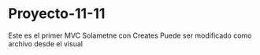 # Proyecto-11-11
Este es el primer MVC Solametne con Creates
Puede ser modificado como archivo desde el visual
